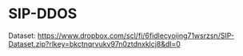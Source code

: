 # SIP-DDOS
Dataset:
https://www.dropbox.com/scl/fi/6fidlecyoijng71wsrzsn/SIP-Dataset.zip?rlkey=bkctnqrvukv97n0ztdnxklcj8&dl=0
